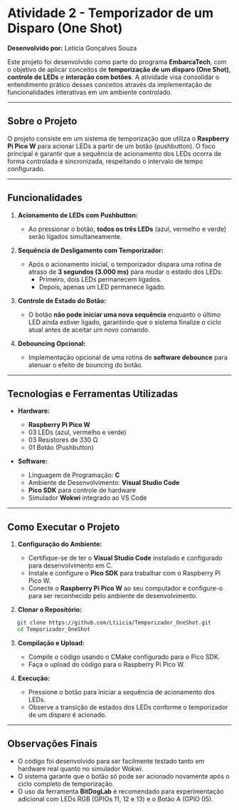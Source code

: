 # Atividade 2 - Temporizador de um Disparo (One Shot)

**Desenvolvido por:** Letícia Gonçalves Souza  

Este projeto foi desenvolvido como parte do programa **EmbarcaTech**, com o objetivo de aplicar conceitos de **temporização de um disparo (One Shot)**, **controle de LEDs** e **interação com botões**. A atividade visa consolidar o entendimento prático desses conceitos através da implementação de funcionalidades interativas em um ambiente controlado.

---

## Sobre o Projeto

O projeto consiste em um sistema de temporização que utiliza o **Raspberry Pi Pico W** para acionar LEDs a partir de um botão (pushbutton). O foco principal é garantir que a sequência de acionamento dos LEDs ocorra de forma controlada e sincronizada, respeitando o intervalo de tempo configurado.

---

## Funcionalidades

1. **Acionamento de LEDs com Pushbutton:**
   - Ao pressionar o botão, **todos os três LEDs** (azul, vermelho e verde) serão ligados simultaneamente.

2. **Sequência de Desligamento com Temporizador:**
   - Após o acionamento inicial, o temporizador dispara uma rotina de atraso de **3 segundos (3.000 ms)** para mudar o estado dos LEDs:
     - Primeiro, dois LEDs permanecem ligados.
     - Depois, apenas um LED permanece ligado.

3. **Controle de Estado do Botão:**
   - O botão **não pode iniciar uma nova sequência** enquanto o último LED ainda estiver ligado, garantindo que o sistema finalize o ciclo atual antes de aceitar um novo comando.

4. **Debouncing Opcional:**
   - Implementação opcional de uma rotina de **software debounce** para atenuar o efeito de bouncing do botão.

---

## Tecnologias e Ferramentas Utilizadas

- **Hardware:**
  - **Raspberry Pi Pico W**
  - 03 LEDs (azul, vermelho e verde)
  - 03 Resistores de 330 Ω
  - 01 Botão (Pushbutton)

- **Software:**
  - Linguagem de Programação: **C**
  - Ambiente de Desenvolvimento: **Visual Studio Code**
  - **Pico SDK** para controle de hardware
  - Simulador **Wokwi** integrado ao VS Code

---


## Como Executar o Projeto

1. **Configuração do Ambiente:**
   - Certifique-se de ter o **Visual Studio Code** instalado e configurado para desenvolvimento em C.
   - Instale e configure o **Pico SDK** para trabalhar com o Raspberry Pi Pico W.
   - Conecte o **Raspberry Pi Pico W** ao seu computador e configure-o para ser reconhecido pelo ambiente de desenvolvimento.

2. **Clonar o Repositório:**

```bash
   git clone https://github.com/Ltiicia/Temporizador_OneShot.git
   cd Temporizador_OneShot
```

3. **Compilação e Upload:**
   - Compile o código usando o CMake configurado para o Pico SDK.
   - Faça o upload do código para o Raspberry Pi Pico W.

4. **Execução:**
   - Pressione o botão para iniciar a sequência de acionamento dos LEDs.
   - Observe a transição de estados dos LEDs conforme o temporizador de um disparo é acionado.

---

## Observações Finais

- O código foi desenvolvido para ser facilmente testado tanto em hardware real quanto no simulador Wokwi.
- O sistema garante que o botão só pode ser acionado novamente após o ciclo completo de temporização.
- O uso da ferramenta **BitDogLab** é recomendado para experimentação adicional com LEDs RGB (GPIOs 11, 12 e 13) e o Botão A (GPIO 05).

